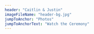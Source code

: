```yaml
---
header: "Caitlin & Justin"
imageFileName: "header-bg.jpg"
jumpToAnchor: "Photos"
jumpToAnchorText: "Watch the Ceremony"
---
```

